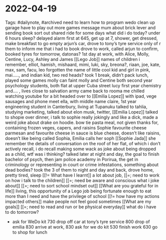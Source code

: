 # 2022-04-19
Tags: #dailynote, #archived 
need to learn how to program wedo
clean up garage
have to play out more games
message mum about brick lever and sending book
sort out shared ride for some days
what did i do today?
under 6 hours sleep?
delayed alarm first at 645, get up at 7, shower, get dressed, make breakfast to go
empty arjun’s car, drove to tony’s tyre service only of r them to inform me that i had to book
drove to work, called arjun to confirm, booked tyres for tomorrow, datonas?
1st day at work, with Alice, Molly, Centine, Lucy, Ashley and James [[Lego Job]]
names of children i remember, elliot, hamish, mishaard, mimi, luki, sky, breona?, riaan, joe, kate, max, sam, facu, leo
forgotten the name of little cool kid and girl in pink, mai….., and indian kid, two red heads?
took 1 break, didn’t pack lunch,
played some games 
molly can faint
molly and Centine both second year psychology students, both flat at upper Cuba street
lucy first year chemistry and…. , lives close to salvation army
came back to rooma me chilled watching youtube for a bit
headed over to [[Emilia Lopez]] with ipad, vege sausages and phone
meet ella, with middle name claire, 1st year engineering student in Canterbury, living at Tupanuku
talked to tahlia, studying marketing, talked about elon musk, twitter, 
[[Emilia Lopez]] 
talked to shopie over dinner, i talk to sophie really jokingly and like a dick, made a weird joke about drake on hoodie.
bow tie pasta meal, not given thanks for, containing frozen veges, capers, and raisins
Sophie favourite cheese parmesan and favourite cheese in sauce is blue cheese, doesn’t like raisins, doesn’t like being called Sophia, Emilia calls her soph [[Sophie Jada]]
she remember the details of conversation on the roof of her flat, of which i don’t actively recall, i do recall making some wack as joke about being dropped as a child, wtf was i thinking?
talked later at night and day, the goal to finish bachelor of psych, then jam police academy in Porirua, the get in criminology or representing in court or crime infestations, something about dead bodies? 
took the 3 of them to night and day and back,
drove home, pretty tired, sleep
[[!= What have I learnt]]
a lot about job,
[[=; need to work on how i talk to the children]]
[[=; need be aware and conscious what i joke about]]
[[=; need to sort school mindset out]]
[[What are you grateful for in life]]
living, this opportunity of a Lego job
being fortunate enough to eat more than I need and have the privilege of school
[[!= how have my actions impacted others]]
make people not feel good sometimes 
[[What are my goals]]
[[=; need to read and run or be physical everyday]]
what do i have to do tomorrow?
- ask for WeDo kit
730 drop off car at tony’s tyre service
800 drop of emilia 
830 arrive at work,
830 ask for we do kit
530 finish work
630 go to shop for lunch

